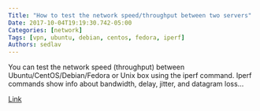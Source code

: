 ```yaml
---
Title: "How to test the network speed/throughput between two servers"
Date: 2017-10-04T19:19:30.742-05:00
Categories: [network]
Tags: [vpn, ubuntu, debian, centos, fedora, iperf]
Authors: sedlav
---
```


You can test the network speed (throughput) between Ubuntu/CentOS/Debian/Fedora or Unix box using the iperf command. Iperf commands show info about bandwidth, delay, jitter, and datagram loss...

[Link](https://www.cyberciti.biz/faq/how-to-test-the-network-speedthroughput-between-two-linux-servers/)
